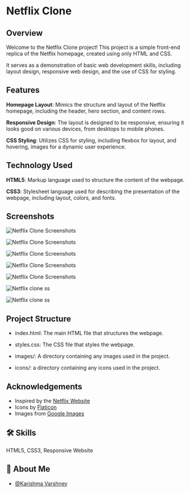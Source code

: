 
# Netflix Clone



## Overview


Welcome to the Netflix Clone project! This project is a simple front-end replica of the Netflix homepage, created using only HTML and CSS. 

It serves as a demonstration of basic web development skills, including layout design, responsive web design, and the use of CSS for styling.
## Features
 
**Homepage Layout**: Mimics the structure and layout of the Netflix homepage, including the header, hero section, and content rows.

**Responsive Design**: The layout is designed to be responsive, ensuring it looks good on various devices, from desktops to mobile phones.

**CSS Styling**: Utilizes CSS for styling, including flexbox for layout, and hovering, images for a dynamic user experience.


## Technology Used

**HTML5**: Markup language used to structure the content of the webpage.

**CSS3**: Stylesheet language used for describing the presentation of the webpage, including layout, colors, and fonts.

## Screenshots

![Netflix Clone Screenshots](https://i.imgur.com/qCbf2UE.png)

![Netflix Clone Screenshots](https://i.imgur.com/DYoTvt7.png)

![Netflix Clone Screenshots](https://i.imgur.com/C7fjdo0.png)

![Netflix Clone Screenshots](https://i.imgur.com/48uEIjj.png)

![Netflix Clone Screenshots](https://i.imgur.com/GJm8JlN.png)

![Netflix clone ss](https://i.imgur.com/TJ9CtpI.png)

![Netflix clone ss](https://i.imgur.com/9PJx0lC.png)

## Project Structure

- index.html: The main HTML file that structures the webpage.

- styles.css: The CSS file that styles the webpage.

- images/: A directory containing any images used in the project.

- icons/: a directory containing any icons used in the project.
## Acknowledgements


 - Inspired by the [Netflix Website](https://www.netflix.com/login?nextpage=https%3A%2F%2Fwww.netflix.com%2Fbrowse)
 -  Icons by [Flaticon](https://www.flaticon.com/)
 -  Images from [Google Images](https://images.google.com/)


## 🛠 Skills
HTML5, CSS3, Responsive Website

## 🚀 About Me

- [@Karishma Varshney](https://github.com/Karishma-Varshney)
